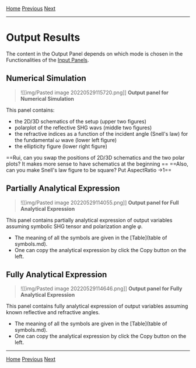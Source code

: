 [Home](index) 
[Previous](input.md)
[Next](examples.md)
___

# Output Results
The content in the Output Panel depends on which mode is chosen in the Functionalities of the [Input Panels](input). 
## Numerical Simulation 
>![[img/Pasted image 20220529115720.png]]
>**Output panel for Numerical Simulation**

This panel contains:
- the 2D/3D schematics of the setup (upper two figures)
- polarplot of the reflective SHG wavs (middle two figures) 
- the refractive indices as a function of the incident angle (Snell's law) for the fundamental $\omega$ wave (lower left figure)
- the ellipticity figure (lower right figure)

==Rui, can you swap the positions of 2D/3D schematics and the two polar plots? It makes more sense to have schematics at the beginning ==
==Also, can you make Snell's law figure to be square? Put AspectRatio ->1==


## Partially Analytical Expression  
>![[img/Pasted image 20220529114055.png]]
>**Output panel for Full Analytical Expression** 

This panel contains partially analytical expression of output variables assuming symbolic SHG tensor and polarization angle $\varphi$.  
- The meaning of all the symbols are given in the [Table](table of symbols.md). 
- One can copy the analytical expression by click the Copy button on the left. 

## Fully Analytical Expression  
>![[img/Pasted image 20220529114646.png]]
>**Output panel for Fully Analytical Expression**

This panel contains fully analytical expression of output variables assuming known reflective and refractive angles.  
- The meaning of all the symbols are given in the [Table](table of symbols.md). 
- One can copy the analytical expression by click the Copy button on the left. 


___
[Home](index) 
[Previous](input.md)
[Next](examples.md)